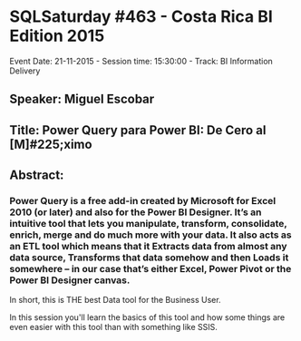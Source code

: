 # SQLSaturday #463 - Costa Rica BI Edition 2015
Event Date: 21-11-2015 - Session time: 15:30:00 - Track: BI Information Delivery
## Speaker: Miguel Escobar
## Title: Power Query para Power BI: De Cero al [M]#225;ximo
## Abstract:
### Power Query is a free add-in created by Microsoft for Excel 2010 (or later) and also for the Power BI Designer. It’s an intuitive tool that lets you manipulate, transform, consolidate, enrich, merge and do much more with your data. It also acts as an ETL tool which means that it Extracts data from almost any data source, Transforms that data somehow and then Loads it somewhere – in our case that’s either Excel, Power Pivot or the Power BI Designer canvas.

In short, this is THE best Data tool for the Business User.

In this session you'll learn the basics of this tool and how some things are even easier with this tool than with something like SSIS.

